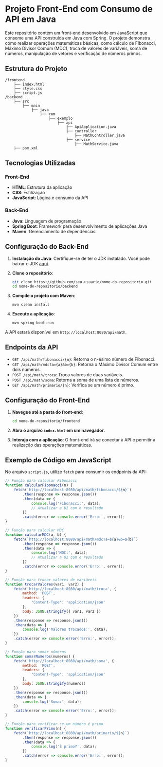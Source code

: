 # Projeto Front-End com Consumo de API em Java

Este repositório contém um front-end desenvolvido em JavaScript que consome uma API construída em Java com Spring. O projeto demonstra como realizar operações matemáticas básicas, como cálculo de Fibonacci, Máximo Divisor Comum (MDC), troca de valores de variáveis, soma de números, manipulação de vetores e verificação de números primos.

## Estrutura do Projeto

```
/frontend
    ├── index.html
    ├── style.css
    ├── script.js
/backend
    ├── src
        ├── main
            ├── java
                ├── com
                    ├── exemplo
                        ├── api
                            ├── ApiApplication.java
                            ├── controller
                                ├── MathController.java
                            ├── service
                                ├── MathService.java
    ├── pom.xml
```

## Tecnologias Utilizadas

### Front-End

- **HTML**: Estrutura da aplicação
- **CSS**: Estilização
- **JavaScript**: Lógica e consumo da API

### Back-End

- **Java**: Linguagem de programação
- **Spring Boot**: Framework para desenvolvimento de aplicações Java
- **Maven**: Gerenciamento de dependências

## Configuração do Back-End

1. **Instalação do Java**: Certifique-se de ter o JDK instalado. Você pode baixar o JDK [aqui](https://www.oracle.com/java/technologies/javase-jdk11-downloads.html).

2. **Clone o repositório**:
   ```bash
   git clone https://github.com/seu-usuario/nome-do-repositorio.git
   cd nome-do-repositorio/backend
   ```

3. **Compile o projeto com Maven**:
   ```bash
   mvn clean install
   ```

4. **Execute a aplicação**:
   ```bash
   mvn spring-boot:run
   ```

A API estará disponível em `http://localhost:8080/api/math`.

## Endpoints da API

- `GET /api/math/fibonacci/{n}`: Retorna o n-ésimo número de Fibonacci.
- `GET /api/math/mdc?a={a}&b={b}`: Retorna o Máximo Divisor Comum entre dois números.
- `POST /api/math/troca`: Troca valores de duas variáveis.
- `POST /api/math/soma`: Retorna a soma de uma lista de números.
- `GET /api/math/primario/{n}`: Verifica se um número é primo.

## Configuração do Front-End

1. **Navegue até a pasta do front-end**:
   ```bash
   cd nome-do-repositorio/frontend
   ```

2. **Abra o arquivo `index.html` em um navegador**.

3. **Interaja com a aplicação**: O front-end irá se conectar à API e permitir a realização das operações matemáticas.

## Exemplo de Código em JavaScript

No arquivo `script.js`, utilize `fetch` para consumir os endpoints da API:

```javascript
// Função para calcular Fibonacci
function calcularFibonacci(n) {
    fetch(`http://localhost:8080/api/math/fibonacci/${n}`)
        .then(response => response.json())
        .then(data => {
            console.log('Fibonacci:', data);
            // Atualizar a UI com o resultado
        })
        .catch(error => console.error('Erro:', error));
}

// Função para calcular MDC
function calcularMDC(a, b) {
    fetch(`http://localhost:8080/api/math/mdc?a=${a}&b=${b}`)
        .then(response => response.json())
        .then(data => {
            console.log('MDC:', data);
            // Atualizar a UI com o resultado
        })
        .catch(error => console.error('Erro:', error));
}

// Função para trocar valores de variáveis
function trocarValores(var1, var2) {
    fetch('http://localhost:8080/api/math/troca', {
        method: 'POST',
        headers: {
            'Content-Type': 'application/json'
        },
        body: JSON.stringify({ var1, var2 })
    })
    .then(response => response.json())
    .then(data => {
        console.log('Valores trocados:', data);
    })
    .catch(error => console.error('Erro:', error));
}

// Função para somar números
function somarNumeros(numeros) {
    fetch('http://localhost:8080/api/math/soma', {
        method: 'POST',
        headers: {
            'Content-Type': 'application/json'
        },
        body: JSON.stringify(numeros)
    })
    .then(response => response.json())
    .then(data => {
        console.log('Soma:', data);
    })
    .catch(error => console.error('Erro:', error));
}

// Função para verificar se um número é primo
function verificarPrimo(n) {
    fetch(`http://localhost:8080/api/math/primario/${n}`)
        .then(response => response.json())
        .then(data => {
            console.log('É primo?', data);
        })
        .catch(error => console.error('Erro:', error));
}
```
